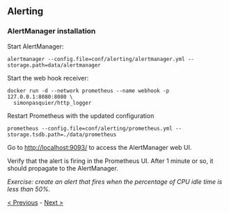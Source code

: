 ## Alerting

### AlertManager installation

Start AlertManager:

```
alertmanager --config.file=conf/alerting/alertmanager.yml --storage.path=data/alertmanager
```

Start the web hook receiver:

```
docker run -d --network prometheus --name webhook -p 127.0.0.1:8080:8080 \
  simonpasquier/http_logger
```

Restart Prometheus with the updated configuration

```
prometheus --config.file=conf/alerting/prometheus.yml --storage.tsdb.path=./data/prometheus
```

Go to <http://localhost:9093/> to access the AlertManager web UI.

Verify that the alert is firing in the Prometheus UI. After 1 minute or so, it
should propagate to the AlertManager.

*Exercise: create an alert that fires when the percentage of CPU idle time is less than 50%.*

[< Previous](PromQL.md) - [Next >](Grafana.md)
